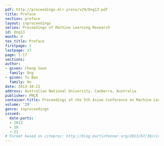 ```yaml
---
pdf: http://proceedings.mlr.press/v29/Ong13.pdf
title: Preface
section: preface
layout: inproceedings
series: Proceedings of Machine Learning Research
id: Ong13
month: 0
tex_title: Preface
firstpage: 1
lastpage: 17
page: 1-17
sections: 
author:
- given: Cheng Soon
  family: Ong
- given: Tu Bao
  family: Ho
date: 2013-10-21
address: Australian National University, Canberra, Australia
publisher: PMLR
container-title: Proceedings of the 5th Asian Conference on Machine Learning
volume: '29'
genre: inproceedings
issued:
  date-parts:
  - 2013
  - 10
  - 21
# Format based on citeproc: http://blog.martinfenner.org/2013/07/30/citeproc-yaml-for-bibliographies/
---
```

